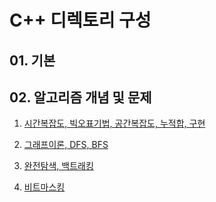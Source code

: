# C++ 디렉토리 구성

## 01. 기본

## 02. 알고리즘 개념 및 문제

1. [시간복잡도, 빅오표기법, 공간복잡도, 누적합, 구현](02_알고리즘개념및문제/01_시간복잡도_빅오표기법_공간복잡도_누적합_구현/01_00_목차.md)

2. [그래프이론, DFS, BFS](02_알고리즘개념및문제/02_그래프이론_DFS_BFS/02_00_목차.md)

3. [완전탐색, 백트래킹](02_알고리즘개념및문제/03_완전탐색_백트래킹/03_00_목차.md)

4. [비트마스킹](02_알고리즘개념및문제/04_비트마스킹/04_00_목차.md)